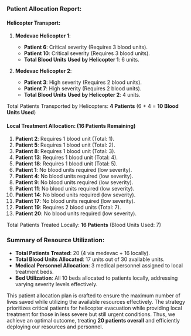 ### Patient Allocation Report:

#### Helicopter Transport:

1. **Medevac Helicopter 1**:  
   - **Patient 6**: Critical severity (Requires 3 blood units).  
   - **Patient 10**: Critical severity (Requires 3 blood units).  
   - **Total Blood Units Used by Helicopter 1**: 6 units. 

2. **Medevac Helicopter 2**:  
   - **Patient 3**: High severity (Requires 2 blood units).  
   - **Patient 7**: High severity (Requires 2 blood units).  
   - **Total Blood Units Used by Helicopter 2**: 4 units. 

Total Patients Transported by Helicopters: **4 Patients** (6 + 4 = **10 Blood Units Used**)

#### Local Treatment Allocation: (16 Patients Remaining)

1. **Patient 2**: Requires 1 blood unit (Total: 1).
2. **Patient 5**: Requires 1 blood unit (Total: 2).
3. **Patient 8**: Requires 1 blood unit (Total: 3).
4. **Patient 13**: Requires 1 blood unit (Total: 4).
5. **Patient 18**: Requires 1 blood unit (Total: 5).
6. **Patient 1**: No blood units required (low severity).  
7. **Patient 4**: No blood units required (low severity).  
8. **Patient 9**: No blood units required (low severity).  
9. **Patient 11**: No blood units required (low severity).  
10. **Patient 14**: No blood units required (low severity).  
11. **Patient 17**: No blood units required (low severity).  
12. **Patient 19**: Requires 2 blood units (Total: 7).  
13. **Patient 20**: No blood units required (low severity).  

Total Patients Treated Locally: **16 Patients** (Blood Units Used: 7)

### Summary of Resource Utilization:
- **Total Patients Treated**: 20 (4 via medevac + 16 locally).
- **Total Blood Units Allocated**: 17 units out of 30 available units.
- **Medical Personnel Allocation**: 3 medical personnel assigned to local treatment beds. 
- **Bed Utilization**: All 10 beds allocated to patients locally, addressing varying severity levels effectively.
  
This patient allocation plan is crafted to ensure the maximum number of lives saved while utilizing the available resources effectively. The strategy prioritizes critical patients for helicopter evacuation while providing local treatment for those in less severe but still urgent conditions. Thus, we achieve an optimal outcome, treating **20 patients overall** and efficiently deploying our resources and personnel.